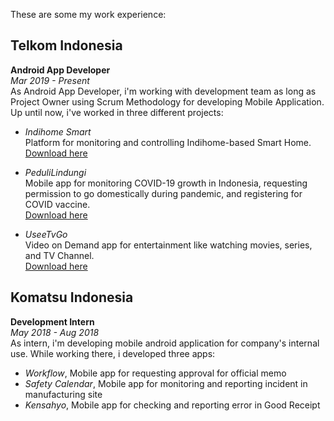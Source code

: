 These are some my work experience:

## Telkom Indonesia
**Android App Developer** <br/>
*Mar 2019 - Present* <br/>
As Android App Developer, i'm working with development team as long as Project Owner using Scrum Methodology for developing Mobile Application. Up until now, i've worked in three different projects:

- *Indihome Smart*<br/>
  Platform for monitoring and controlling Indihome-based Smart Home.<br/>
  [Download here](https://play.google.com/store/apps/details?id=com.telkom.indihome.smart)

- *PeduliLindungi*<br/>
  Mobile app for monitoring COVID-19 growth in Indonesia, requesting permission to go domestically during pandemic, and registering for COVID vaccine.<br/>
  [Download here](https://play.google.com/store/apps/details?id=com.telkom.tracencare)

- *UseeTvGo*<br/>
  Video on Demand app for entertainment like watching movies, series, and TV Channel.<br/>
  [Download here](https://play.google.com/store/apps/details?id=com.nbs.useetv)

## Komatsu Indonesia
**Development Intern** <br/>
*May 2018 - Aug 2018* <br/>
As intern, i'm developing mobile android application for company's internal use. While working there, i developed three apps:

- *Workflow*, Mobile app for requesting approval for official memo
- *Safety Calendar*, Mobile app for monitoring and reporting incident in manufacturing site
- *Kensahyo*, Mobile app for checking and reporting error in Good Receipt